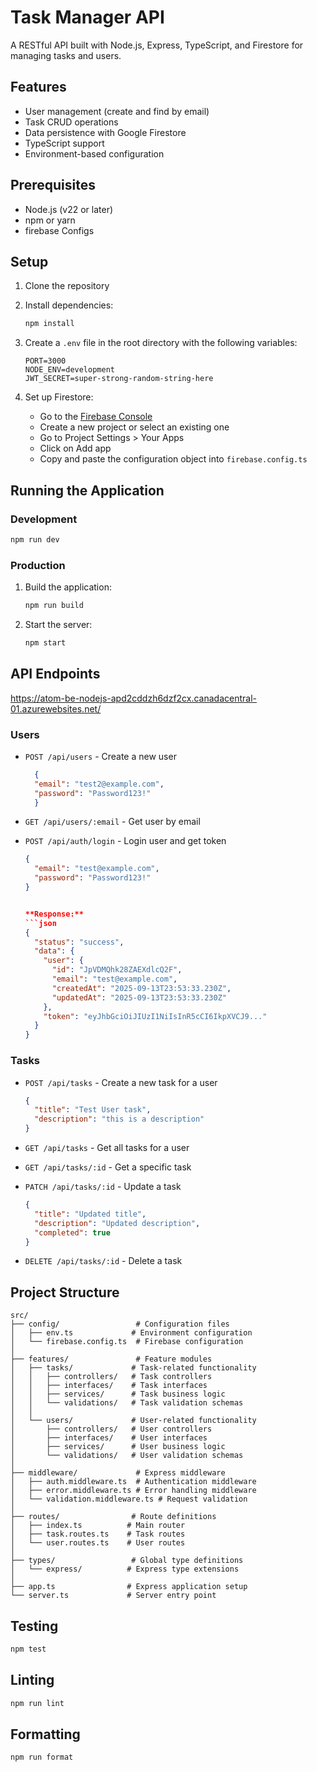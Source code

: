 # Task Manager API

A RESTful API built with Node.js, Express, TypeScript, and Firestore for managing tasks and users.

## Features

- User management (create and find by email)
- Task CRUD operations
- Data persistence with Google Firestore
- TypeScript support
- Environment-based configuration

## Prerequisites

- Node.js (v22 or later)
- npm or yarn
- firebase Configs

## Setup

1. Clone the repository
2. Install dependencies:
   ```bash
   npm install
   ```
3. Create a `.env` file in the root directory with the following variables:
   ```
   PORT=3000
   NODE_ENV=development
   JWT_SECRET=super-strong-random-string-here
   ```

4. Set up Firestore:
   - Go to the [Firebase Console](https://console.firebase.google.com/)
   - Create a new project or select an existing one
   - Go to Project Settings > Your Apps
   - Click on Add app
   - Copy and paste the configuration object into `firebase.config.ts`

## Running the Application

### Development

```bash
npm run dev
```

### Production

1. Build the application:
   ```bash
   npm run build
   ```

2. Start the server:
   ```bash
   npm start
   ```

## API Endpoints
https://atom-be-nodejs-apd2cddzh6dzf2cx.canadacentral-01.azurewebsites.net/

### Users

- `POST /api/users` - Create a new user
  ```json
    {
    "email": "test2@example.com",
    "password": "Password123!"
    }
  ```

- `GET /api/users/:email` - Get user by email
- `POST /api/auth/login` - Login user and get token
  ```json
  {
    "email": "test@example.com",
    "password": "Password123!"
  }

  
  **Response:**
  ```json
  {
    "status": "success",
    "data": {
      "user": {
        "id": "JpVDMQhk28ZAEXdlcQ2F",
        "email": "test@example.com",
        "createdAt": "2025-09-13T23:53:33.230Z",
        "updatedAt": "2025-09-13T23:53:33.230Z"
      },
      "token": "eyJhbGciOiJIUzI1NiIsInR5cCI6IkpXVCJ9..."
    }
  }
  ```
### Tasks

- `POST /api/tasks` - Create a new task for a user
  ```json
  {
    "title": "Test User task",
    "description": "this is a description"
  }
  ```

- `GET /api/tasks` - Get all tasks for a user
- `GET /api/tasks/:id` - Get a specific task
- `PATCH /api/tasks/:id` - Update a task
  ```json
  {
    "title": "Updated title",
    "description": "Updated description",
    "completed": true
  }
  ```
- `DELETE /api/tasks/:id` - Delete a task

## Project Structure

```
src/
├── config/                 # Configuration files
│   ├── env.ts             # Environment configuration
│   └── firebase.config.ts  # Firebase configuration
│
├── features/               # Feature modules
│   ├── tasks/             # Task-related functionality
│   │   ├── controllers/   # Task controllers
│   │   ├── interfaces/    # Task interfaces
│   │   ├── services/      # Task business logic
│   │   └── validations/   # Task validation schemas
│   │
│   └── users/             # User-related functionality
│       ├── controllers/   # User controllers
│       ├── interfaces/    # User interfaces
│       ├── services/      # User business logic
│       └── validations/   # User validation schemas
│
├── middleware/             # Express middleware
│   ├── auth.middleware.ts  # Authentication middleware
│   ├── error.middleware.ts # Error handling middleware
│   └── validation.middleware.ts # Request validation
│
├── routes/                # Route definitions
│   ├── index.ts          # Main router
│   ├── task.routes.ts    # Task routes
│   └── user.routes.ts    # User routes
│
├── types/                 # Global type definitions
│   └── express/          # Express type extensions
│
├── app.ts                # Express application setup
└── server.ts             # Server entry point
```

## Testing

```bash
npm test
```

## Linting

```bash
npm run lint
```

## Formatting

```bash
npm run format
```
